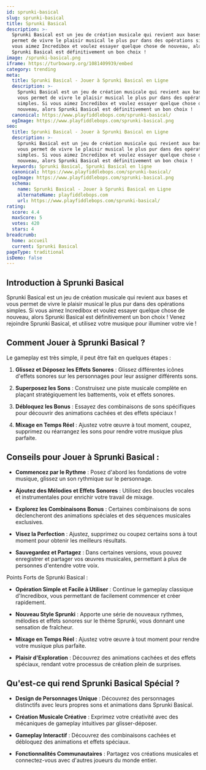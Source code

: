 ```yaml
---
id: sprunki-basical
slug: sprunki-basical
title: Sprunki Basical
description: >-
  Sprunki Basical est un jeu de création musicale qui revient aux bases et vous
  permet de vivre le plaisir musical le plus pur dans des opérations simples. Si
  vous aimez Incredibox et voulez essayer quelque chose de nouveau, alors
  Sprunki Basical est définitivement un bon choix !
image: /sprunki-basical.png
iframe: https://turbowarp.org/1081409939/embed
category: trending
meta:
  title: Sprunki Basical - Jouer à Sprunki Basical en Ligne
  description: >-
    Sprunki Basical est un jeu de création musicale qui revient aux bases et
    vous permet de vivre le plaisir musical le plus pur dans des opérations
    simples. Si vous aimez Incredibox et voulez essayer quelque chose de
    nouveau, alors Sprunki Basical est définitivement un bon choix !
  canonical: https://www.playfiddlebops.com/sprunki-basical/
  ogImage: https://www.playfiddlebops.com/sprunki-basical.png
seo:
  title: Sprunki Basical - Jouer à Sprunki Basical en Ligne
  description: >-
    Sprunki Basical est un jeu de création musicale qui revient aux bases et
    vous permet de vivre le plaisir musical le plus pur dans des opérations
    simples. Si vous aimez Incredibox et voulez essayer quelque chose de
    nouveau, alors Sprunki Basical est définitivement un bon choix !
  keywords: Sprunki Basical, Sprunki Basical en ligne
  canonical: https://www.playfiddlebops.com/sprunki-basical/
  ogImage: https://www.playfiddlebops.com/sprunki-basical.png
  schema:
    name: Sprunki Basical - Jouer à Sprunki Basical en Ligne
    alternateName: playfiddlebops.com
    url: https://www.playfiddlebops.com/sprunki-basical/
rating:
  score: 4.4
  maxScore: 5
  votes: 420
  stars: 4
breadcrumb:
  home: accueil
  current: Sprunki Basical
pageType: traditional
isDemo: false
---
```


## Introduction à Sprunki Basical

Sprunki Basical est un jeu de création musicale qui revient aux bases et vous permet de vivre le plaisir musical le plus pur dans des opérations simples. Si vous aimez Incredibox et voulez essayer quelque chose de nouveau, alors Sprunki Basical est définitivement un bon choix ! Venez rejoindre Sprunki Basical, et utilisez votre musique pour illuminer votre vie !

## Comment Jouer à Sprunki Basical ?

Le gameplay est très simple, il peut être fait en quelques étapes :

1. **Glissez et Déposez les Effets Sonores** : Glissez différentes icônes d'effets sonores sur les personnages pour leur assigner différents sons.

1. **Superposez les Sons** : Construisez une piste musicale complète en plaçant stratégiquement les battements, voix et effets sonores.

1. **Débloquez les Bonus** : Essayez des combinaisons de sons spécifiques pour découvrir des animations cachées et des effets spéciaux !

1. **Mixage en Temps Réel** : Ajustez votre œuvre à tout moment, coupez, supprimez ou réarrangez les sons pour rendre votre musique plus parfaite.

## Conseils pour Jouer à Sprunki Basical :

- **Commencez par le Rythme** : Posez d'abord les fondations de votre musique, glissez un son rythmique sur le personnage.

- **Ajoutez des Mélodies et Effets Sonores** : Utilisez des boucles vocales et instrumentales pour enrichir votre travail de mixage.

- **Explorez les Combinaisons Bonus** : Certaines combinaisons de sons déclencheront des animations spéciales et des séquences musicales exclusives.

- **Visez la Perfection** : Ajustez, supprimez ou coupez certains sons à tout moment pour obtenir les meilleurs résultats.

- **Sauvegardez et Partagez** : Dans certaines versions, vous pouvez enregistrer et partager vos œuvres musicales, permettant à plus de personnes d'entendre votre voix.

Points Forts de Sprunki Basical :

- **Opération Simple et Facile à Utiliser** : Continue le gameplay classique d'Incredibox, vous permettant de facilement commencer et créer rapidement.

- **Nouveau Style Sprunki** : Apporte une série de nouveaux rythmes, mélodies et effets sonores sur le thème Sprunki, vous donnant une sensation de fraîcheur.

- **Mixage en Temps Réel** : Ajustez votre œuvre à tout moment pour rendre votre musique plus parfaite.

- **Plaisir d'Exploration** : Découvrez des animations cachées et des effets spéciaux, rendant votre processus de création plein de surprises.

## Qu'est-ce qui rend Sprunki Basical Spécial ?

- **Design de Personnages Unique** : Découvrez des personnages distinctifs avec leurs propres sons et animations dans Sprunki Basical.

- **Création Musicale Créative** : Exprimez votre créativité avec des mécaniques de gameplay intuitives par glisser-déposer.

- **Gameplay Interactif** : Découvrez des combinaisons cachées et débloquez des animations et effets spéciaux.

- **Fonctionnalités Communautaires** : Partagez vos créations musicales et connectez-vous avec d'autres joueurs du monde entier.